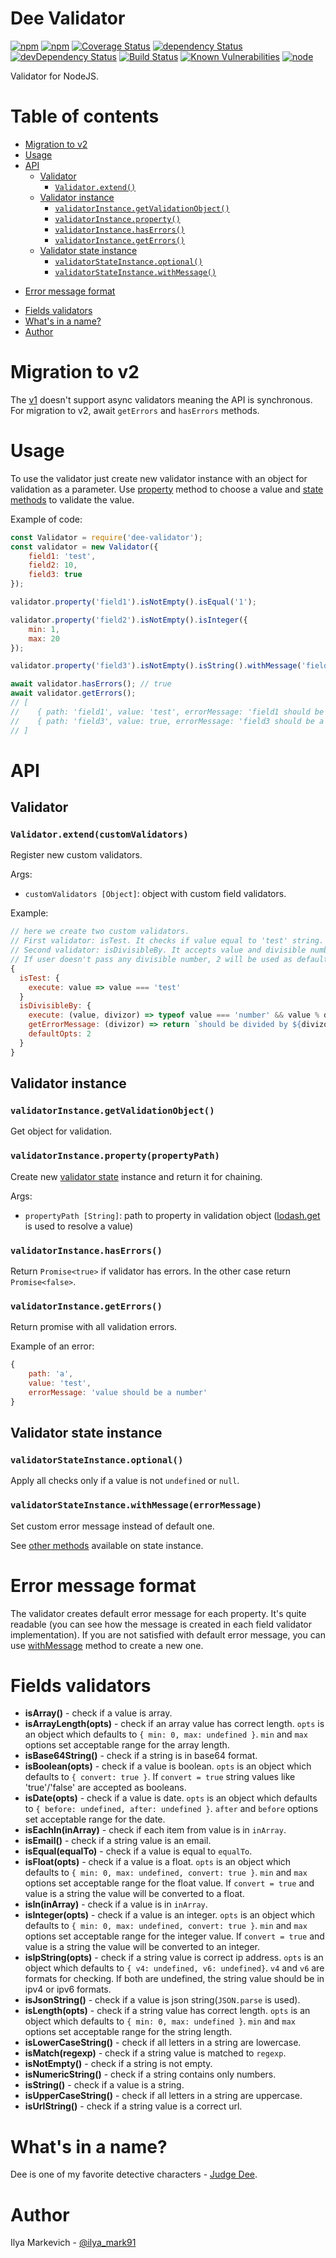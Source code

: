 # Dee Validator

[![npm](https://img.shields.io/npm/v/dee-validator.svg?maxAge=1000)](https://www.npmjs.com/package/dee-validator)
[![npm](https://img.shields.io/npm/dt/dee-validator.svg?maxAge=1000)](https://www.npmjs.com/package/dee-validator)
[![Coverage Status](https://coveralls.io/repos/github/ilya-markevich/node-validator/badge.svg?branch=master)](https://coveralls.io/github/ilya-markevich/node-validator?branch=master)
[![dependency Status](https://img.shields.io/david/ilya-markevich/node-validator.svg?maxAge=1000)](https://david-dm.org/ilya-markevich/node-validator)
[![devDependency Status](https://img.shields.io/david/dev/ilya-markevich/node-validator.svg?maxAge=1000)](https://david-dm.org/ilya-markevich/node-validator?type=dev)
[![Build Status](https://img.shields.io/travis/ilya-markevich/node-validator.svg?maxAge=1000)](https://travis-ci.org/ilya-markevich/node-validator)
[![Known Vulnerabilities](https://snyk.io/test/github/ilya-markevich/node-validator/badge.svg)](https://snyk.io/test/github/ilya-markevich/node-validator)
[![node](https://img.shields.io/node/v/dee-validator.svg?maxAge=1000)](https://www.npmjs.com/package/dee-validator)

Validator for NodeJS.

# Table of contents
* [Migration to v2](#migration-to-v2)
* [Usage](#usage)
* [API](#api)
  - [Validator](#validator)
    + [`Validator.extend()`](#validatorextendcustomvalidators)
  - [Validator instance](#validator-instance)
    + [`validatorInstance.getValidationObject()`](#validatorinstancegetvalidationobject)
    + [`validatorInstance.property()`](#validatorinstancepropertypropertypath)
    + [`validatorInstance.hasErrors()`](#validatorinstancehaserrors)
    + [`validatorInstance.getErrors()`](#validatorinstancegeterrors)
  - [Validator state instance](#validator-state-instance)
    + [`validatorStateInstance.optional()`](#validatorstateinstanceoptional)
    + [`validatorStateInstance.withMessage()`](#validatorstateinstancewithmessageerrormessage)
+ [Error message format](#error-message-format)
* [Fields validators](#fields-validators)
* [What's in a name?](#whats-in-a-name)
* [Author](#author)

# Migration to v2

The [v1](https://github.com/ilya-markevich/node-validator/tree/v1.1.1) doesn't support async validators meaning the API is synchronous.
For migration to v2, await `getErrors` and `hasErrors` methods.

# Usage

To use the validator just create new validator instance with an object for validation as a parameter.
Use [property](#validatorinstancepropertypropertypath) method to choose a value and [state methods](#validator-state-instance) to validate the value.
   
Example of code:
``` Javascript
const Validator = require('dee-validator');
const validator = new Validator({
    field1: 'test',
    field2: 10,
    field3: true
});

validator.property('field1').isNotEmpty().isEqual('1');

validator.property('field2').isNotEmpty().isInteger({
    min: 1,
    max: 20
});

validator.property('field3').isNotEmpty().isString().withMessage('field3 should be a special string.');

await validator.hasErrors(); // true
await validator.getErrors();
// [
//    { path: 'field1', value: 'test', errorMessage: 'field1 should be equal 1' },
//    { path: 'field3', value: true, errorMessage: 'field3 should be a special string.' }
// ]
```

# API

## Validator

### `Validator.extend(customValidators)`
Register new custom validators.

Args:

* `customValidators [Object]`: object with custom field validators.

Example:
``` javascript
// here we create two custom validators.
// First validator: isTest. It checks if value equal to 'test' string. In case it's not, error message will be = 'should pass isTest validation'
// Second validator: isDivisibleBy. It accepts value and divisible number and check if value is divided by the number. In case it's not - custom error message will be created.
// If user doesn't pass any divisible number, 2 will be used as default.
{
  isTest: {
    execute: value => value === 'test'
  }
  isDivisibleBy: {
    execute: (value, divizor) => typeof value === 'number' && value % divizor === 0,
    getErrorMessage: (divizor) => return `should be divided by ${divizor}`,
    defaultOpts: 2
  }
}
```

## Validator instance

### `validatorInstance.getValidationObject()`
Get object for validation.

### `validatorInstance.property(propertyPath)`
Create new [validator state](#validator-state-instance) instance and return it for chaining.

Args:

* `propertyPath [String]`: path to property in validation object ([lodash.get](https://lodash.com/docs/4.17.4#get) is used to resolve a value)

### `validatorInstance.hasErrors()`
Return `Promise<true>` if validator has errors. In the other case return `Promise<false>`.

### `validatorInstance.getErrors()`
Return promise with all validation errors.

Example of an error:
``` javascript
{
    path: 'a',
    value: 'test',
    errorMessage: 'value should be a number'
}
```

## Validator state instance

### `validatorStateInstance.optional()`
Apply all checks only if a value is not `undefined` or `null`.

### `validatorStateInstance.withMessage(errorMessage)`
Set custom error message instead of default one.

See [other methods](#fields-validators) available on state instance.

# Error message format
The validator creates default error message for each property. It's quite readable (you can see how the message is created in each field validator implementation).
If you are not satisfied with default error message, you can use [withMessage](#validatorstateinstancewithmessageerrormessage) method to create a new one.

# Fields validators

- **isArray()** - check if a value is array.
- **isArrayLength(opts)** - check if an array value has correct length. `opts` is an object which defaults to `{ min: 0, max: undefined }`.
`min` and `max` options set acceptable range for the array length.
- **isBase64String()** - check if a string is in base64 format.
- **isBoolean(opts)** - check if a value is boolean. `opts` is an object which defaults to `{ convert: true }`.
If `convert = true` string values like 'true'/'false' are accepted as booleans.
- **isDate(opts)** - check if a value is date. `opts` is an object which defaults to `{ before: undefined, after: undefined }`.
`after` and `before` options set acceptable range for the date.
- **isEachIn(inArray)** - check if each item from value is in `inArray`.
- **isEmail()** - check if a string value is an email.
- **isEqual(equalTo)** - check if a value is equal to `equalTo`.
- **isFloat(opts)** - check if a value is a float. `opts` is an object which defaults to `{ min: 0, max: undefined, convert: true }`.
`min` and `max` options set acceptable range for the float value. If `convert = true` and value is a string the value will be converted to a float.
- **isIn(inArray)** - check if a value is in `inArray`.
- **isInteger(opts)** - check if a value is an integer. `opts` is an object which defaults to `{ min: 0, max: undefined, convert: true }`.
`min` and `max` options set acceptable range for the integer value. If `convert = true` and value is a string the value will be converted to an integer.
- **isIpString(opts)** - check if a string value is correct ip address. `opts` is an object which defaults to `{ v4: undefined, v6: undefined}`.
`v4` and `v6` are formats for checking. If both are undefined, the string value should be in ipv4 or ipv6 formats.
- **isJsonString()** - check if a value is json string(`JSON.parse` is used).
- **isLength(opts)** - check if a string value has correct length. `opts` is an object which defaults to `{ min: 0, max: undefined }`.
`min` and `max` options set acceptable range for the string length.
- **isLowerCaseString()** - check if all letters in a string are lowercase.
- **isMatch(regexp)** - check if a string value is matched to `regexp`.
- **isNotEmpty()** - check if a string is not empty.
- **isNumericString()** - check if a string contains only numbers.
- **isString()** - check if a value is a string.
- **isUpperCaseString()** - check if all letters in a string are uppercase.
- **isUrlString()** - check if a string value is a correct url.

# What's in a name?
Dee is one of my favorite detective characters - [Judge Dee](https://en.wikipedia.org/wiki/Judge_Dee).

# Author
Ilya Markevich - [@ilya_mark91](https://twitter.com/ilya_mark91)
